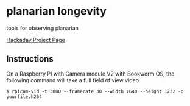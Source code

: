 # planarian longevity
tools for observing planarian

[Hackaday Project Page](https://hackaday.io/project/195642-decentralized-monitoring-of-planarian-regeneration)

## Instructions
On a Raspberry PI with Camera module V2 with Bookworm OS, the following command will take a full field of view video

```
$ rpicam-vid -t 3000 --framerate 30 --width 1640 --height 1232 -o yourfile.h264
```
